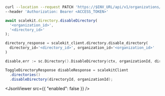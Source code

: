 <CodeWithHeader method="patch" endpoint="/api/v1/organizations/{organization_id}/directories/{id}:disable">
<Tabs groupId="tech-stack" querystring>
<TabItem value="curl" label="cURL">

```bash showLineNumbers
curl --location --request PATCH 'https://$ENV_URL/api/v1/organizations/{organizations_id}/directories/{directory_id}:disable'\
--header 'Authorization: Bearer <ACCESS_TOKEN>'
```

</TabItem>
<TabItem value="nodejs" label="Node.js">

```js
await scalekit.directory.disableDirectory(
  '<organization_id>',
  '<directory_id>'
);
```

</TabItem>
<TabItem value="py" label="Python">

```python
directory_response = scalekit_client.directory.disable_directory(
  directory_id='<directory_id>', organization_id='<organization_id>'
)
```

</TabItem>
<TabItem value="golang" label="Go">

```go
disable,err := sc.Directory().DisableDirectory(ctx, organizationId, directoryId)
```

</TabItem>

<TabItem value="java" label="Java">

```java
ToggleDirectoryResponse disableResponse = scalekitClient
  .directories()
  .disableDirectory(directoryId, organizationId);
```

</TabItem>

</Tabs>
</CodeWithHeader>
<CodeWithHeader title="Response">

<JsonViewer src={{
  "enabled": false
}} />

</CodeWithHeader>
